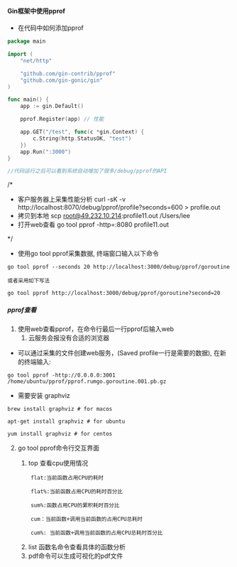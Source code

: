 #### Gin框架中使用pprof

* 在代码中如何添加pprof
```go
package main

import (
	"net/http"

	"github.com/gin-contrib/pprof"
	"github.com/gin-gonic/gin"
)

func main() {
	app := gin.Default()

	pprof.Register(app) // 性能

	app.GET("/test", func(c *gin.Context) {
		c.String(http.StatusOK, "test")
	})
	app.Run(":3000")
}

//代码运行之后可以看到系统自动增加了很多/debug/pprof的API
```

/*
   * 客户服务器上采集性能分析
      curl -sK -v http://localhost:8070/debug/pprof/profile?seconds=600 > profile.out
   * 拷贝到本地
      scp root@49.232.10.214:profile11.out /Users/lee
   * 打开web查看
      go tool pprof -http=:8080 profile11.out

*/
* 使用go tool pprof采集数据, 终端窗口输入以下命令
```shell
go tool pprof --seconds 20 http://localhost:3000/debug/pprof/goroutine

或者采用如下写法

go tool pprof http://localhost:3000/debug/pprof/goroutine?second=20
```
##### pprof查看
1. 使用web查看pprof，在命令行最后一行pprof后输入web
    1. 云服务会报没有合适的浏览器
    
* 可以通过采集的文件创建web服务，(Saved profile一行是需要的数据), 在新的终端输入:
```shell
go tool pprof -http://0.0.0.0:3001 /home/ubuntu/pprof/pprof.rumgo.goroutine.001.pb.gz
```

* 需要安装 graphviz
```shell
brew install graphviz # for macos

apt-get install graphviz # for ubuntu

yum install graphviz # for centos
```

2. go tool pprof命令行交互界面
   
    1. top 查看cpu使用情况
    ```text
        flat:当前函数占用CPU的耗时

        flat%:当前函数占用CPU的耗时百分比
        
        sum%:函数占用CPU的累积耗时百分比
        
        cum：当前函数+调用当前函数的占用CPU总耗时
        
        cum%: 当前函数+调用当前函数的占用CPU总耗时百分比
    ```
   
    2. list 函数名命令查看具体的函数分析
    3. pdf命令可以生成可视化的pdf文件